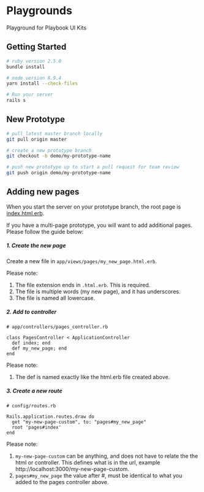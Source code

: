# Playgrounds

Playground for Playbook UI Kits


## Getting Started

```bash
# ruby version 2.5.0
bundle install
```

```bash
# node version 8.9.4
yarn install --check-files
```

```bash
# Run your server
rails s
```


## New Prototype

```bash
# pull latest master branch locally
git pull origin master
```

```bash
# create a new prototype branch
git checkout -b demo/my-prototype-name
```

```bash
# push new prototype up to start a pull request for team review
git push origin demo/my-prototype-name
```

## Adding new pages

When you start the server on your prototype branch, the root page is [index.html.erb](https://github.com/powerhome/playgrounds/blob/master/app/views/pages/index.html.erb).

If you have a multi-page prototype, you will want to add additional pages.  Please follow the guide below:

##### 1. Create the new page
Create a new file in `app/views/pages/my_new_page.html.erb`.

Please note:
1. The file extension ends in `.html.erb`. This is required.
2. The file is multiple words (my new page), and it has underscores.
3. The file is named all lowercase.


##### 2. Add to controller
```erb
# app/controllers/pages_controller.rb

class PagesController < ApplicationController
  def index; end
  def my_new_page; end
end
```

Please note:
1. The def is named exactly like the html.erb file created above.


##### 3. Create a new route
```erb
# config/routes.rb

Rails.application.routes.draw do
  get "my-new-page-custom", to: "pages#my_new_page"
  root 'pages#index'
end
```

Please note:
1. `my-new-page-custom` can be anything, and does not have to relate the the html or controller. This defines what is in the url, example http://localhost:3000/my-new-page-custom.
2. `pages#my_new_page` the value after #, must be identical to what you added to the pages controller above.
